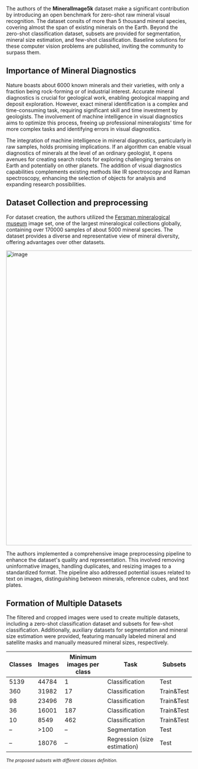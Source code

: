 The authors of the **MineralImage5k** dataset make a significant contribution by introducing an open benchmark for zero-shot raw mineral visual recognition. The dataset consits of more than 5 thousand mineral species, covering almost the span of existing minerals on the Earth. Beyond the zero-shot classification dataset, subsets are provided for segmentation, mineral size estimation, and few-shot classification. Baseline solutions for these computer vision problems are published, inviting the community to surpass them.

## Importance of Mineral Diagnostics

Nature boasts about 6000 known minerals and their varieties, with only a fraction being rock-forming or of industrial interest. Accurate mineral diagnostics is crucial for geological work, enabling geological mapping and deposit exploration. However, exact mineral identification is a complex and time-consuming task, requiring significant skill and time investment by geologists. The involvement of machine intelligence in visual diagnostics aims to optimize this process, freeing up professional mineralogists' time for more complex tasks and identifying errors in visual diagnostics.

The integration of machine intelligence in mineral diagnostics, particularly in raw samples, holds promising implications. If an algorithm can enable visual diagnostics of minerals at the level of an ordinary geologist, it opens avenues for creating search robots for exploring challenging terrains on Earth and potentially on other planets. The addition of visual diagnostics capabilities complements existing methods like IR spectroscopy and Raman spectroscopy, enhancing the selection of objects for analysis and expanding research possibilities.

## Dataset Collection and preprocessing

For dataset creation, the authors utilized the [Fersman mineralogical museum](http://www.fmm.ru/) image set, one of the largest mineralogical collections globally, containing over 170000 samples of about 5000 mineral species. The dataset provides a diverse and representative view of mineral diversity, offering advantages over other datasets.


<img src="https://github.com/dataset-ninja/mineral-image-5k/assets/78355358/b59f3b5c-f289-42d3-9b8d-e904d2e66116" alt="image" width="800">

The authors implemented a comprehensive image preprocessing pipeline to enhance the dataset's quality and representation. This involved removing uninformative images, handling duplicates, and resizing images to a standardized format. The pipeline also addressed potential issues related to text on images, distinguishing between minerals, reference cubes, and text plates.

## Formation of Multiple Datasets

The filtered and cropped images were used to create multiple datasets, including a zero-shot classification dataset and subsets for few-shot classification. Additionally, auxiliary datasets for segmentation and mineral size estimation were provided, featuring manually labeled mineral and satellite masks and manually measured mineral sizes, respectively.

| Classes | Images | Minimum images per class | Task           | Subsets              |
|---------|--------|--------------------------|----------------|----------------------|
| 5139    | 44784  | 1                      | Classification | Test                 |
| 360     | 31982  | 17                      | Classification | Train&Test           |
| 98      | 23496  | 78                      | Classification | Train&Test           |
| 36      | 16001  | 187                      | Classification | Train&Test           |
| 10      | 8549   | 462                      | Classification | Train&Test           |
| –       | >100   | –                        | Segmentation   | Test                 |
| –       | 18076  | –                     | Regression (size estimation)     | Test |

<span style="font-size: smaller; font-style: italic;">The proposed subsets with different classes definition.</span>
